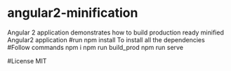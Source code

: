 # angular2-minification
Angular 2 application demonstrates how to build production ready minified Angular2 application
#run npm install
To install all the dependencies
#Follow commands
npm i
npm run build_prod
npm run serve

#License
MIT
